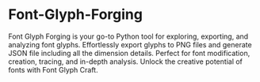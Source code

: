 # Font-Glyph-Forging
Font Glyph Forging is your go-to Python tool for exploring, exporting, and analyzing font glyphs. Effortlessly export glyphs to PNG files and generate JSON file including all the dimension details. Perfect for font modification, creation, tracing, and in-depth analysis. Unlock the creative potential of fonts with Font Glyph Craft.
